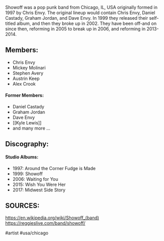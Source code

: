 Showoff was a pop punk band from Chicago, IL, USA originally formed in 1997 by Chris Envy. The original lineup would contain Chris Envy, Daniel Castady, Graham Jordan, and Dave Envy. In 1999 they released their self-titled album, and then they broke up in 2002. They have been off-and on since then, reforming in 2005 to break up in 2006, and reforming in 2013-2014.
## Members:
- Chris Envy
- Mickey Molinari
- Stephen Avery
- Austrin Keep
- Alex Crook
#### Former Members:
- Daniel Castady
- Graham Jordan
- Dave Envy
- [[Kyle Lewis]]
- and many more ...
## Discography:
#### Studio Albums:
- 1997: Around the Corner Fudge is Made
- 1999: Showoff
- 2006: Waiting for You
- 2015: Wish You Were Her
- 2017: Midwest Side Story
## SOURCES:
https://en.wikipedia.org/wiki/Showoff_(band)
https://reggieslive.com/band/showoff/

#artist #usa/chicago